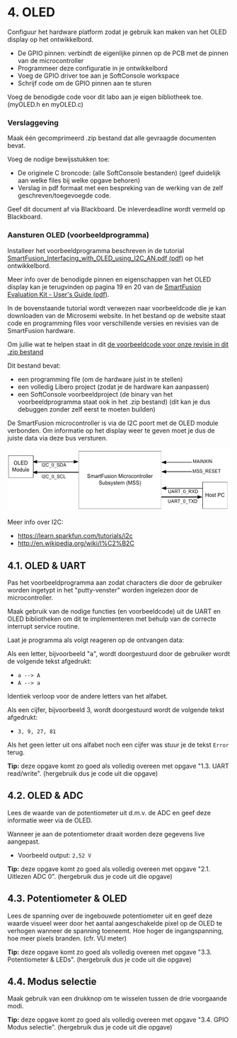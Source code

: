 # 4. OLED

Configuur het hardware platform zodat je gebruik kan maken van het OLED display op het ontwikkelbord.
 * De GPIO pinnen: verbindt de eigenlijke pinnen op de PCB met de pinnen van de microcontroller
 * Programmeer deze configuratie in je ontwikkelbord
 * Voeg de GPIO driver toe aan je SoftConsole workspace
 * Schrijf code om de GPIO pinnen aan te sturen
 
Voeg de benodigde code voor dit labo aan je eigen bibliotheek toe. (myOLED.h en myOLED.c)

### Verslaggeving
Maak één gecomprimeerd .zip bestand dat alle gevraagde documenten bevat.

Voeg de nodige bewijsstukken toe:
 * De originele C broncode: (alle SoftConsole bestanden) (geef duidelijk aan welke files bij welke opgave behoren)
 * Verslag in pdf formaat met een bespreking van de werking van de zelf geschreven/toegevoegde code.

Geef dit document af via Blackboard. 
De inleverdeadline wordt vermeld op Blackboard.


### Aansturen OLED (voorbeeldprogramma)
Installeer het voorbeeldprogramma beschreven in de tutorial 
[SmartFusion_Interfacing_with_OLED_using_I2C_AN.pdf (pdf)](https://github.com/AP-Elektronica-ICT/EmbeddedSystems/raw/master/Documentation/0_Tutorials/OLED%20display/SmartFusion_Interfacing_with_OLED_using_I2C_AN.pdf) 
op het ontwikkelbord.

Meer info over de benodigde pinnen en eigenschappen van het OLED display kan je terugvinden op pagina 19 en 20 van de 
[SmartFusion Evaluation Kit - User's Guide (pdf)](https://github.com/AP-Elektronica-ICT/EmbeddedSystems/raw/master/Documentation/4_Hardware/1_A2F_Eval_Kit_UserGuide.pdf).

In de bovenstaande tutorial wordt verwezen naar voorbeeldcode die je kan downloaden van de Microsemi website.
In het bestand op de website staat code en programming files voor verschillende versies en revisies van de SmartFusion hardware.

Om jullie wat te helpen staat in dit
[de voorbeeldcode voor onze revisie in dit .zip bestand](https://github.com/AP-Elektronica-ICT/EmbeddedSystems/raw/master/Documentation/0_Tutorials/OLED%20display/A2F_AC347_DF.zip) 

Dit bestand bevat:
 * een programming file (om de hardware juist in te stellen)
 * een volledig Libero project (zodat je de hardware kan aanpassen)
 * een SoftConsole voorbeeldproject (de binary van het voorbeeldprogramma staat ook in het .zip bestand) (dit kan je dus debuggen zonder zelf eerst te moeten builden)

De SmartFusion microcontroller is via de I2C poort met de OLED module verbonden.
Om informatie op het display weer te geven moet je dus de juiste data via deze bus versturen.

![Aansturen OLED display](/Labs/images/OLED.png?raw=true "Aansturen OLED display]")

Meer info over I2C: 
 * https://learn.sparkfun.com/tutorials/i2c
 * http://en.wikipedia.org/wiki/I%C2%B2C
 
## 4.1. OLED & UART
Pas het voorbeeldprogramma aan zodat characters die door de gebruiker worden ingetypt in het "putty-venster" worden ingelezen door de microcontroller. 

Maak gebruik van de nodige functies (en voorbeeldcode) uit de UART en OLED bibliotheken om dit te implementeren met behulp van de correcte interrupt service routine.

Laat je programma als volgt reageren op de ontvangen data:

Als een letter, bijvoorbeeld "a", wordt doorgestuurd door de gebruiker wordt de volgende tekst afgedrukt:
 * ``a --> A``
 * ``A --> a``

Identiek verloop voor de andere letters van het alfabet.

Als een cijfer, bijvoorbeeld 3, wordt doorgestuurd wordt de volgende tekst afgedrukt:
 * ``3, 9, 27, 81``

Als het geen letter uit ons alfabet noch een cijfer was stuur je de tekst ``Error`` terug.

**Tip:** deze opgave komt zo goed als volledig overeen met opgave "1.3. UART read/write". (hergebruik dus je code uit die opgave)

## 4.2. OLED & ADC
Lees de waarde van de potentiometer uit d.m.v. de ADC en geef deze informatie weer via de OLED.

Wanneer je aan de potentiometer draait worden deze gegevens live aangepast.
 * Voorbeeld output: ``2,52 V``

**Tip:** deze opgave komt zo goed als volledig overeen met opgave "2.1. Uitlezen ADC 0". (hergebruik dus je code uit die opgave)

## 4.3. Potentiometer & OLED
Lees de spanning over de ingebouwde potentiometer uit en geef deze waarde visueel weer door het aantal aangeschakelde pixel op de OLED te verhogen wanneer de spanning toeneemt.
Hoe hoger de ingangspanning, hoe meer pixels branden. (cfr. VU meter)

**Tip:** deze opgave komt zo goed als volledig overeen met opgave "3.3. Potentiometer & LEDs". (hergebruik dus je code uit die opgave)

## 4.4. Modus selectie
Maak gebruik van een drukknop om te wisselen tussen de drie voorgaande modi.

**Tip:** deze opgave komt zo goed als volledig overeen met opgave "3.4. GPIO Modus selectie". (hergebruik dus je code uit die opgave)
